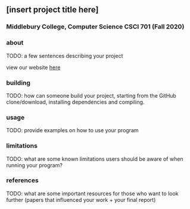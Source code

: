 ## [insert project title here]
### Middlebury College, Computer Science CSCI 701 (Fall 2020)

### about
TODO: a few sentences describing your project

view our website [here]()

### building
TODO: how can someone build your project, starting from the GitHub clone/download, installing dependencies and compiling.

### usage
TODO: provide examples on how to use your program

### limitations
TODO: what are some known limitations users should be aware of when running your program?

### references
TODO: what are some important resources for those who want to look further (papers that influenced your work + your final report)
